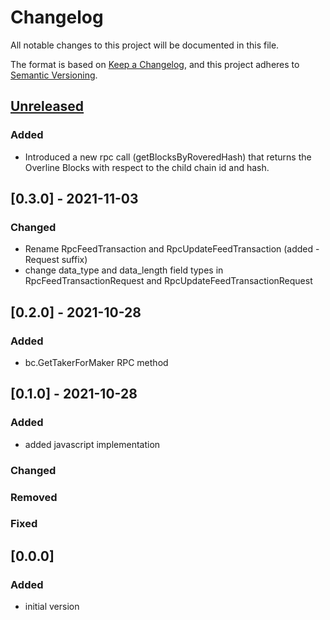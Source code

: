 # Changelog
All notable changes to this project will be documented in this file.

The format is based on [Keep a Changelog](https://keepachangelog.com/en/1.0.0/),
and this project adheres to [Semantic Versioning](https://semver.org/spec/v2.0.0.html).

## [Unreleased]

### Added

- Introduced a new rpc call (getBlocksByRoveredHash) that returns the Overline Blocks with respect to the child chain id and hash. 

## [0.3.0] - 2021-11-03

### Changed

- Rename RpcFeedTransaction and RpcUpdateFeedTransaction (added -Request suffix)
- change data_type and data_length field types in RpcFeedTransactionRequest and RpcUpdateFeedTransactionRequest

## [0.2.0] - 2021-10-28

### Added

- bc.GetTakerForMaker RPC method

## [0.1.0] - 2021-10-28

### Added

- added javascript implementation

### Changed

### Removed

### Fixed

## [0.0.0]

### Added

- initial version

[Unreleased]: https://github.com/blockcollider/overline-proto/compare/v0.1.0...HEAD
